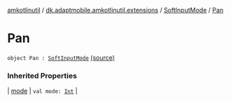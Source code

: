 [amkotlinutil](../../index.md) / [dk.adaptmobile.amkotlinutil.extensions](../index.md) / [SoftInputMode](index.md) / [Pan](./-pan.md)

# Pan

`object Pan : `[`SoftInputMode`](index.md) [(source)](https://github.com/adaptmobile-organization/amkotlinutil/tree/master/amkotlinutil/src/main/java/dk/adaptmobile/amkotlinutil/extensions/ConductorExtensions.kt#L22)

### Inherited Properties

| [mode](mode.md) | `val mode: `[`Int`](https://kotlinlang.org/api/latest/jvm/stdlib/kotlin/-int/index.html) |

